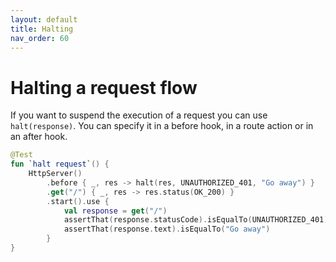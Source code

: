 ```yaml
---
layout: default
title: Halting
nav_order: 60
---
```


# Halting a request flow
If you want to suspend the execution of a request you can use `halt(response)`. You can specify it in a before hook, in a route action or in an after hook.

```kotlin
@Test
fun `halt request`() {
    HttpServer()
        .before { _, res -> halt(res, UNAUTHORIZED_401, "Go away") }
        .get("/") { _, res -> res.status(OK_200) }
        .start().use {
            val response = get("/")
            assertThat(response.statusCode).isEqualTo(UNAUTHORIZED_401)
            assertThat(response.text).isEqualTo("Go away")
        }
}
```